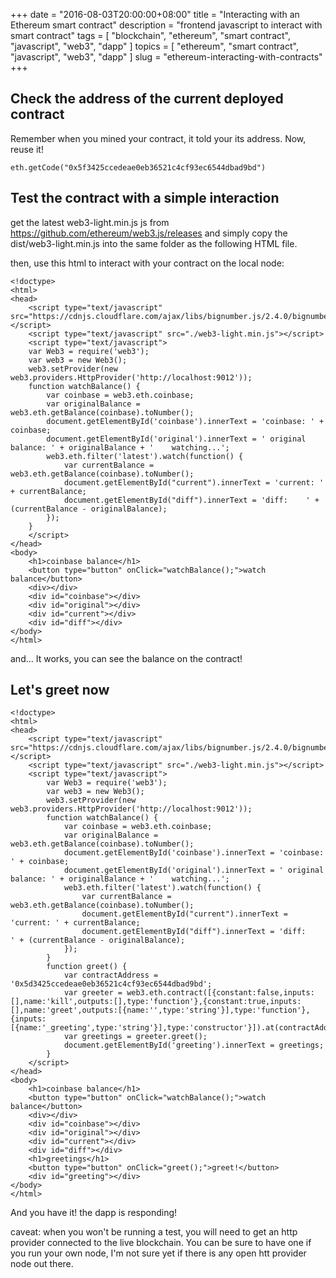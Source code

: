 +++
date = "2016-08-03T20:00:00+08:00"
title = "Interacting with an Ethereum smart contract"
description = "frontend javascript to interact with smart contract"
tags = [ "blockchain", "ethereum", "smart contract", "javascript", "web3", "dapp" ]
topics = [ "ethereum", "smart contract", "javascript", "web3", "dapp" ]
slug = "ethereum-interacting-with-contracts"
+++

## Check the address of the current deployed contract

Remember when you mined your contract, it told your its address.
Now, reuse it!

```
eth.getCode("0x5f3425ccedeae0eb36521c4cf93ec6544dbad9bd")
```

## Test the contract with a simple interaction

get the latest web3-light.min.js js from https://github.com/ethereum/web3.js/releases and simply copy the dist/web3-light.min.js into the same folder as the following HTML file.

then, use this html to interact with your contract on the local node:

```
<!doctype>
<html>
<head>
    <script type="text/javascript" src="https://cdnjs.cloudflare.com/ajax/libs/bignumber.js/2.4.0/bignumber.min.js"></script>
    <script type="text/javascript" src="./web3-light.min.js"></script>
    <script type="text/javascript">
    var Web3 = require('web3');
    var web3 = new Web3();
    web3.setProvider(new web3.providers.HttpProvider('http://localhost:9012'));
    function watchBalance() {
        var coinbase = web3.eth.coinbase;
        var originalBalance = web3.eth.getBalance(coinbase).toNumber();
        document.getElementById('coinbase').innerText = 'coinbase: ' + coinbase;
        document.getElementById('original').innerText = ' original balance: ' + originalBalance + '    watching...';
        web3.eth.filter('latest').watch(function() {
            var currentBalance = web3.eth.getBalance(coinbase).toNumber();
            document.getElementById("current").innerText = 'current: ' + currentBalance;
            document.getElementById("diff").innerText = 'diff:    ' + (currentBalance - originalBalance);
        });
    }
    </script>
</head>
<body>
    <h1>coinbase balance</h1>
    <button type="button" onClick="watchBalance();">watch balance</button>
    <div></div>
    <div id="coinbase"></div>
    <div id="original"></div>
    <div id="current"></div>
    <div id="diff"></div>
</body>
</html>

```

and... It works, you can see the balance on the contract!

## Let's greet now

```
<!doctype>
<html>
<head>
    <script type="text/javascript" src="https://cdnjs.cloudflare.com/ajax/libs/bignumber.js/2.4.0/bignumber.min.js"></script>
    <script type="text/javascript" src="./web3-light.min.js"></script>
    <script type="text/javascript">
        var Web3 = require('web3');
        var web3 = new Web3();
        web3.setProvider(new web3.providers.HttpProvider('http://localhost:9012'));
        function watchBalance() {
            var coinbase = web3.eth.coinbase;
            var originalBalance = web3.eth.getBalance(coinbase).toNumber();
            document.getElementById('coinbase').innerText = 'coinbase: ' + coinbase;
            document.getElementById('original').innerText = ' original balance: ' + originalBalance + '    watching...';
            web3.eth.filter('latest').watch(function() {
                var currentBalance = web3.eth.getBalance(coinbase).toNumber();
                document.getElementById("current").innerText = 'current: ' + currentBalance;
                document.getElementById("diff").innerText = 'diff:    ' + (currentBalance - originalBalance);
            });
        }
        function greet() {
            var contractAddress = '0x5d3425ccedeae0eb36521c4cf93ec6544dbad9bd';
            var greeter = web3.eth.contract([{constant:false,inputs:[],name:'kill',outputs:[],type:'function'},{constant:true,inputs:[],name:'greet',outputs:[{name:'',type:'string'}],type:'function'},{inputs:[{name:'_greeting',type:'string'}],type:'constructor'}]).at(contractAddress);
            var greetings = greeter.greet();
            document.getElementById('greeting').innerText = greetings;
        }
    </script>
</head>
<body>
    <h1>coinbase balance</h1>
    <button type="button" onClick="watchBalance();">watch balance</button>
    <div></div>
    <div id="coinbase"></div>
    <div id="original"></div>
    <div id="current"></div>
    <div id="diff"></div>
    <h1>greetings</h1>
    <button type="button" onClick="greet();">greet!</button>
    <div id="greeting"></div>
</body>
</html>
```

And you have it! the dapp is responding!

caveat: when you won't be running a test, you will need to get an http provider connected to the live blockchain. You can be sure to have one if you run your own node, I'm not sure yet if there is any open htt provider node out there.